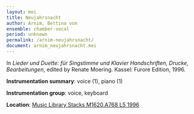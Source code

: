 ```yaml
---
layout: mei
title: Neujahrsnacht
author: Arnim, Bettina von
ensemble: chamber-vocal
period: unknown
permalink: /arnim-neujahrsnacht/
document: arnim_neujahrsnacht.mei
---
```


In *Lieder und Duette: für Singstimme und Klavier Handschriften, Drucke, Bearbeitungen*, edited by Renate Moering. Kassel: Furore Edition, 1996. 

**Instrumentation summary**: voice (1), piano (1)

**Instrumentation group**: voice, keyboard

**Location**: <a href="https://tufts-primo.hosted.exlibrisgroup.com/permalink/f/bnf7qa/01TUN_ALMA2180485300003851" target="_blank">Music Library Stacks M1620.A768 L5 1996</a>
